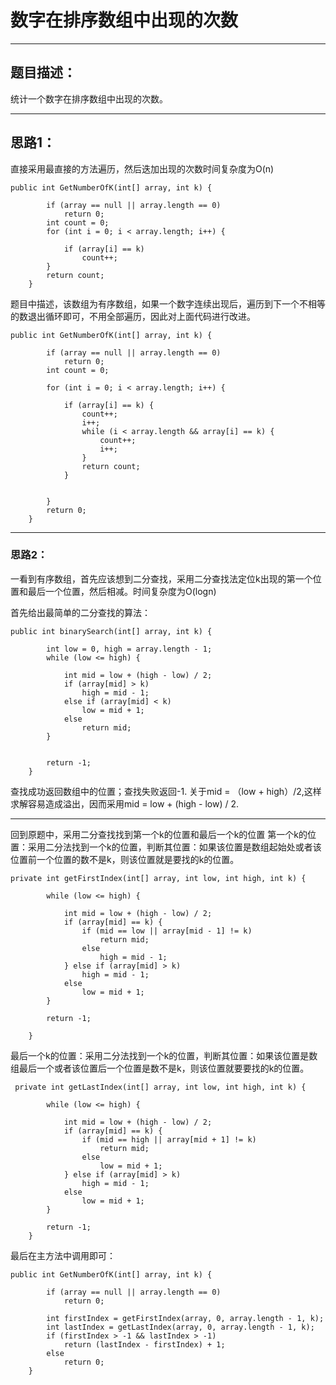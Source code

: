 ﻿# 数字在排序数组中出现的次数
---
## 题目描述：
统计一个数字在排序数组中出现的次数。

---
 
## 思路1：
直接采用最直接的方法遍历，然后迭加出现的次数时间复杂度为O(n)

```
public int GetNumberOfK(int[] array, int k) {

        if (array == null || array.length == 0)
            return 0;
        int count = 0;
        for (int i = 0; i < array.length; i++) {

            if (array[i] == k)
                count++;
        }
        return count;
    }
```
题目中描述，该数组为有序数组，如果一个数字连续出现后，遍历到下一个不相等的数退出循环即可，不用全部遍历，因此对上面代码进行改进。
```
public int GetNumberOfK(int[] array, int k) {

        if (array == null || array.length == 0)
            return 0;
        int count = 0;

        for (int i = 0; i < array.length; i++) {

            if (array[i] == k) {
                count++;
                i++;
                while (i < array.length && array[i] == k) {
                    count++;
                    i++;
                }
                return count;
            }


        }
        return 0;
    }
```
---
### 思路2：
一看到有序数组，首先应该想到二分查找，采用二分查找法定位k出现的第一个位置和最后一个位置，然后相减。时间复杂度为O(logn)

首先给出最简单的二分查找的算法：
```
public int binarySearch(int[] array, int k) {

        int low = 0, high = array.length - 1;
        while (low <= high) {

            int mid = low + (high - low) / 2;
            if (array[mid] > k)
                high = mid - 1;
            else if (array[mid] < k)
                low = mid + 1;
            else
                return mid;
        }
        

        return -1;
    }
```

查找成功返回数组中的位置；查找失败返回-1.
关于mid = （low + high）/2,这样求解容易造成溢出，因而采用mid = low + (high - low) / 2.

---

回到原题中，采用二分查找找到第一个k的位置和最后一个k的位置
第一个k的位置：采用二分法找到一个k的位置，判断其位置：如果该位置是数组起始处或者该位置前一个位置的数不是k，则该位置就是要找的k的位置。
```
private int getFirstIndex(int[] array, int low, int high, int k) {

        while (low <= high) {

            int mid = low + (high - low) / 2;
            if (array[mid] == k) {
                if (mid == low || array[mid - 1] != k)
                    return mid;
                else
                    high = mid - 1;
            } else if (array[mid] > k)
                high = mid - 1;
            else
                low = mid + 1;
        }

        return -1;

    }
```

最后一个k的位置：采用二分法找到一个k的位置，判断其位置：如果该位置是数组最后一个或者该位置后一个位置是数不是k，则该位置就要要找的k的位置。
```
 private int getLastIndex(int[] array, int low, int high, int k) {

        while (low <= high) {

            int mid = low + (high - low) / 2;
            if (array[mid] == k) {
                if (mid == high || array[mid + 1] != k)
                    return mid;
                else
                    low = mid + 1;
            } else if (array[mid] > k)
                high = mid - 1;
            else
                low = mid + 1;
        }

        return -1;
    }
```

最后在主方法中调用即可：
```
public int GetNumberOfK(int[] array, int k) {

        if (array == null || array.length == 0)
            return 0;

        int firstIndex = getFirstIndex(array, 0, array.length - 1, k);
        int lastIndex = getLastIndex(array, 0, array.length - 1, k);
        if (firstIndex > -1 && lastIndex > -1)
            return (lastIndex - firstIndex) + 1;
        else
            return 0;
    }
```